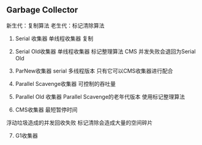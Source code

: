 
## Garbage Collector

新生代：复制算法
老生代：标记清除算法

1. Serial 收集器
单线程收集器
复制

2. Serial Old收集器
单线程收集器
标记整理算法
CMS 并发失败会退回为Serial Old

3. ParNew收集器
serial 多线程版本
只有它可以CMS收集器进行配合

4. Parallel Scavenge收集器
可控制的吞吐量

5. Parallel Old 收集器
Parallel Scavenge的老年代版本
使用标记整理算法

6. CMS收集器
最短暂停时间

浮动垃圾造成的并发回收失败
标记清除会造成大量的空间碎片

7. G1收集器







